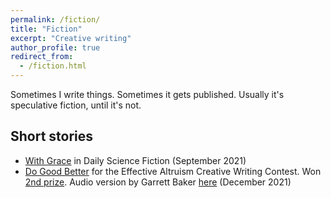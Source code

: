 ```yaml
---
permalink: /fiction/
title: "Fiction"
excerpt: "Creative writing"
author_profile: true
redirect_from: 
  - /fiction.html
---
```



Sometimes I write things. Sometimes it gets published. Usually it's speculative fiction, until it's not.

## Short stories
- [With Grace](https://dailysciencefiction.com/fantasy/fairy-tales/andrew-kao/with-grace) in Daily Science Fiction (September 2021)
- [Do Good Better](https://forum.effectivealtruism.org/posts/SQZKZe3MLjiAuyxGJ/creative-writing-contest-fiction-do-good-better) for the Effective Altruism Creative Writing Contest. Won [2nd prize](https://forum.effectivealtruism.org/posts/gySGqztQvaEScokwL/creative-writing-contest-the-winning-entries). Audio version by Garrett Baker [here](https://anchor.fm/ea-forum-podcast/episodes/Do-good-better-Creative-Writing-Contest-Fiction-joint-2nd-prize-winner--by-Andrew-Kao--read-by-David-Reinstein-e1ce0fo) (December 2021)
